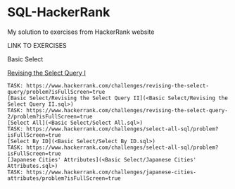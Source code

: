 # SQL-HackerRank
My solution to exercises from HackerRank website

LINK TO EXERCISES

Basic Select

[Revising the Select Query I](<Basic Select/Revising the Select Query I.sql>)
    
    TASK: https://www.hackerrank.com/challenges/revising-the-select-query/problem?isFullScreen=true
    [Basic Select/Revising the Select Query II](<Basic Select/Revising the Select Query II.sql>)
    TASK: https://www.hackerrank.com/challenges/revising-the-select-query-2/problem?isFullScreen=true
    [Select All](<Basic Select/Select All.sql>)
    TASK: https://www.hackerrank.com/challenges/select-all-sql/problem?isFullScreen=true
    [Select By ID](<Basic Select/Select By ID.sql>)
    TASK: https://www.hackerrank.com/challenges/select-all-sql/problem?isFullScreen=true
    [Japanese Cities' Attributes](<Basic Select/Japanese Cities' Attributes.sql>)
    TASK: https://www.hackerrank.com/challenges/japanese-cities-attributes/problem?isFullScreen=true
